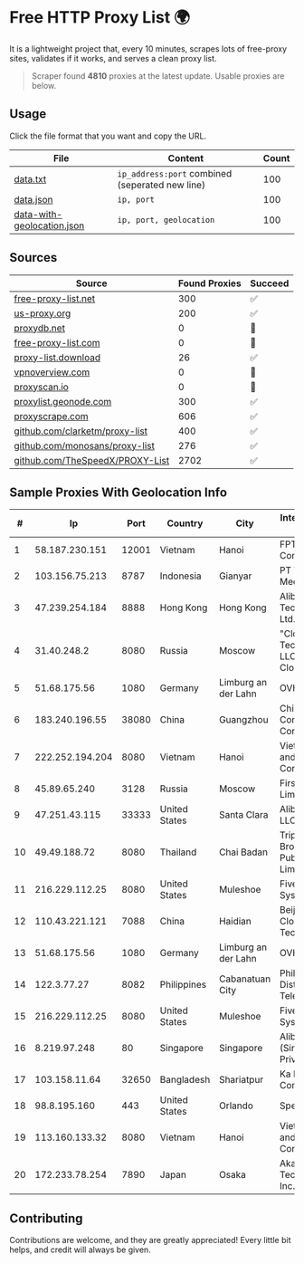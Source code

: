 
# Free HTTP Proxy List 🌍

It is a lightweight project that, every 10 minutes, scrapes lots of free-proxy sites, validates if it works, and serves a clean proxy list.


> Scraper found **4810** proxies at the latest update. Usable proxies are below.

## Usage

Click the file format that you want and copy the URL.


|File|Content|Count|
|----|-------|-----|
|[data.txt](https://raw.githubusercontent.com/themiralay/Proxy-List-World/master/data.txt)|`ip_address:port` combined (seperated new line)|100|
|[data.json](https://raw.githubusercontent.com/themiralay/Proxy-List-World/master/data.json)|`ip, port`|100|
|[data-with-geolocation.json](https://raw.githubusercontent.com/themiralay/Proxy-List-World/master/data-with-geolocation.json)|`ip, port, geolocation`|100|

## Sources

|Source|Found Proxies|Succeed|
|------|-------------|-------|
|[free-proxy-list.net](https://free-proxy-list.net)|300|✅|
|[us-proxy.org](https://www.us-proxy.org)|200|✅|
|[proxydb.net](http://proxydb.net)|0|🚫|
|[free-proxy-list.com](https://free-proxy-list.com/?page=&port=&type%5B%5D=http&type%5B%5D=https&up_time=0&search=Search)|0|🚫|
|[proxy-list.download](https://www.proxy-list.download/HTTP)|26|✅|
|[vpnoverview.com](https://vpnoverview.com/privacy/anonymous-browsing/free-proxy-servers)|0|🚫|
|[proxyscan.io](https://www.proxyscan.io)|0|🚫|
|[proxylist.geonode.com](https://proxylist.geonode.com/api/proxy-list?limit=300&page=1&sort_by=lastChecked&sort_type=desc&protocols=http,https)|300|✅|
|[proxyscrape.com](https://api.proxyscrape.com/v2/?request=displayproxies&protocol=http&timeout=10000&country=all&ssl=all&anonymity=all)|606|✅|
|[github.com/clarketm/proxy-list](https://raw.githubusercontent.com/clarketm/proxy-list/master/proxy-list-raw.txt)|400|✅|
|[github.com/monosans/proxy-list](https://raw.githubusercontent.com/monosans/proxy-list/main/proxies/http.txt)|276|✅|
|[github.com/TheSpeedX/PROXY-List](https://raw.githubusercontent.com/TheSpeedX/PROXY-List/master/http.txt)|2702|✅|


## Sample Proxies With Geolocation Info

|#|Ip|Port|Country|City|Internet Service Provider|
|-|--|----|-------|----|-------------------------|
|1|58.187.230.151|12001|Vietnam|Hanoi|FPT Telecom Company|
|2|103.156.75.213|8787|Indonesia|Gianyar|PT Trika Global Media|
|3|47.239.254.184|8888|Hong Kong|Hong Kong|Alibaba (US) Technology Co., Ltd.|
|4|31.40.248.2|8080|Russia|Moscow|"Cloud Technologies" LLC trading as Cloud.ru|
|5|51.68.175.56|1080|Germany|Limburg an der Lahn|OVH SAS|
|6|183.240.196.55|38080|China|Guangzhou|China Mobile Communications Corporation|
|7|222.252.194.204|8080|Vietnam|Hanoi|VietNam Post and Telecom Corporation|
|8|45.89.65.240|3128|Russia|Moscow|First Server Limited|
|9|47.251.43.115|33333|United States|Santa Clara|Alibaba Cloud LLC|
|10|49.49.188.72|8080|Thailand|Chai Badan|Triple T Broadband Public Company Limited|
|11|216.229.112.25|8080|United States|Muleshoe|Five Area Systems, LLC|
|12|110.43.221.121|7088|China|Haidian|Beijing Kingsoft Cloud Internet Technology Co|
|13|51.68.175.56|1080|Germany|Limburg an der Lahn|OVH SAS|
|14|122.3.77.27|8082|Philippines|Cabanatuan City|Philippine Long Distance Telephone Co.|
|15|216.229.112.25|8080|United States|Muleshoe|Five Area Systems, LLC|
|16|8.219.97.248|80|Singapore|Singapore|Alibaba Cloud (Singapore) Private Limited|
|17|103.158.11.64|32650|Bangladesh|Shariatpur|Ka Kha Computer|
|18|98.8.195.160|443|United States|Orlando|Spectrum|
|19|113.160.133.32|8080|Vietnam|Hanoi|VietNam Post and Telecom Corporation|
|20|172.233.78.254|7890|Japan|Osaka|Akamai Technologies, Inc.|



## Contributing

Contributions are welcome, and they are greatly appreciated! Every
little bit helps, and credit will always be given.


